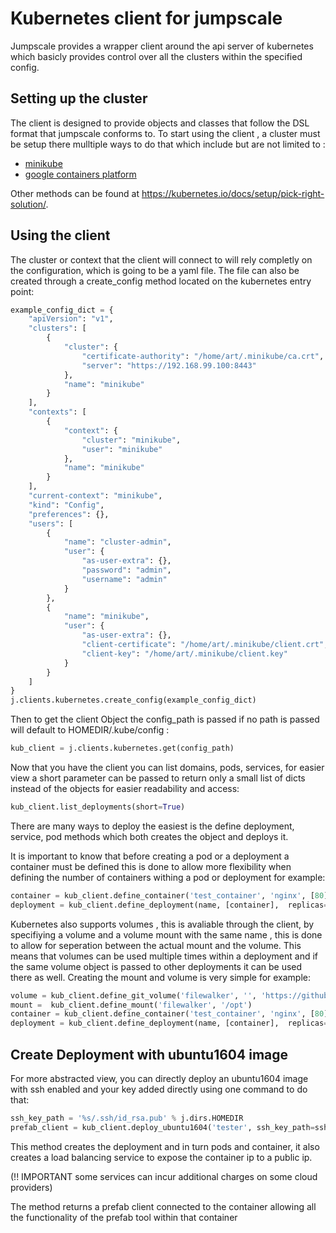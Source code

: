 # Kubernetes client for jumpscale
Jumpscale provides a wrapper client around the api server of kubernetes which basicly provides control over all the clusters within the specified config.

## __Setting up the cluster__

The client is designed to provide objects and classes that follow the DSL format that jumpscale conforms to.
To start using the client , a cluster must be setup there mulltiple ways to do that which include but are not limited to :
 - [minikube](https://github.com/kubernetes/minikube)
 - [google containers platform](https://cloud.google.com/container-engine/docs/quickstart)

Other methods can be found at https://kubernetes.io/docs/setup/pick-right-solution/.


## __Using the client__

The cluster or context that the client will connect to will rely completly on the configuration, which is going to be a
yaml file.
The file can also be created through a create_config method located on the kubernetes entry point:
```python
example_config_dict = {
    "apiVersion": "v1",
    "clusters": [
        {
            "cluster": {
                "certificate-authority": "/home/art/.minikube/ca.crt",
                "server": "https://192.168.99.100:8443"
            },
            "name": "minikube"
        }
    ],
    "contexts": [
        {
            "context": {
                "cluster": "minikube",
                "user": "minikube"
            },
            "name": "minikube"
        }
    ],
    "current-context": "minikube",
    "kind": "Config",
    "preferences": {},
    "users": [
        {
            "name": "cluster-admin",
            "user": {
                "as-user-extra": {},
                "password": "admin",
                "username": "admin"
            }
        },
        {
            "name": "minikube",
            "user": {
                "as-user-extra": {},
                "client-certificate": "/home/art/.minikube/client.crt",
                "client-key": "/home/art/.minikube/client.key"
            }
        }
    ]
}
j.clients.kubernetes.create_config(example_config_dict)
```
Then to get the client Object the config_path is passed if no path is passed will default to HOMEDIR/.kube/config :
```python
kub_client = j.clients.kubernetes.get(config_path)
```
Now that you have the client you can list domains, pods, services, for easier view a short parameter can be passed to
return only a small list of dicts instead of the objects for easier readability and access:

```python
kub_client.list_deployments(short=True)
```
There are many ways to deploy the easiest is the define deployment, service, pod methods which both creates the object
and deploys it.

It is important to know that before creating a pod or a deployment a container must be defined this
is done to allow more flexibility when defining the number of containers withing a pod or deployment
for example:
```python
container = kub_client.define_container('test_container', 'nginx', [80])
deployment = kub_client.define_deployment(name, [container],  replicas=2)
```
Kubernetes also supports volumes , this is avaliable through the client, by specifiying a volume and a volume mount with the same name , this is done to allow for seperation between the actual mount and the volume. This means that volumes can be used multiple times within a deployment and if the same volume object is passed to other deployments it can be used there as well.
Creating the mount and volume is very simple for example:
```python
volume = kub_client.define_git_volume('filewalker', '', 'https://github.com/abdulrahmantkhalifa/fillewalker.git')
mount =  kub_client.define_mount('filewalker', '/opt')
container = kub_client.define_container('test_container', 'nginx', [80], volume_mount=mount)
deployment = kub_client.define_deployment(name, [container],  replicas=2, volumes=[volume])
```

## __Create Deployment with ubuntu1604 image__

For more abstracted view, you can directly deploy an ubuntu1604 image with ssh enabled and your key added directly using
one command to do that:
```python
ssh_key_path = '%s/.ssh/id_rsa.pub' % j.dirs.HOMEDIR
prefab_client = kub_client.deploy_ubuntu1604('tester', ssh_key_path=ssh_key_path)
```
This method creates the deployment and in turn pods and container, it also creates a load balancing service to expose
the container ip to a public ip.

(!! IMPORTANT some services can incur additional charges on some cloud providers)

The method returns a prefab client connected to the container allowing all the functionality of the prefab tool within
that container


